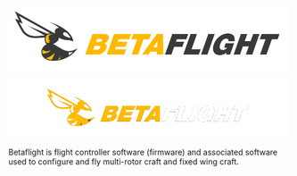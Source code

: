 ![Betaflight](profile/images/bf_logo.png#gh-light-mode-only)
![Betaflight](profile/images/bf_logo_dark.png#gh-dark-mode-only)

Betaflight is flight controller software (firmware) and associated software used to configure and fly multi-rotor craft and fixed wing craft.
